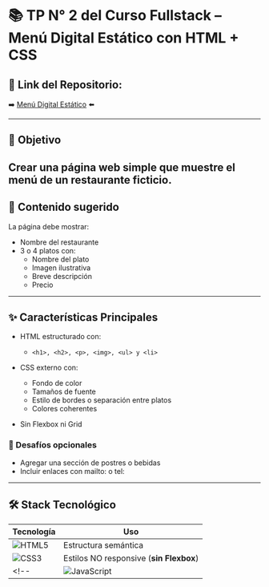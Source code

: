 # 📚 TP N° 2 del Curso Fullstack – Menú Digital Estático con HTML + CSS

## 🔗 Link del Repositorio:
➡️ [Menú Digital Estático](https://laurabrnich4.github.io/TP2-Curso_Fullstack-Menu_digital/) ⬅️

---

## 🎯 Objetivo
Crear una página web simple que muestre el menú de un restaurante ficticio.
---

## 📝 Contenido sugerido
La página debe mostrar:
- Nombre del restaurante
- 3 o 4 platos con:
  + Nombre del plato
  + Imagen ilustrativa
  + Breve descripción
  + Precio

---

## ✨ Características Principales
- HTML estructurado con:
  + `<h1>, <h2>, <p>, <img>, <ul> y <li>`

- CSS externo con:
  + Fondo de color
  + Tamaños de fuente
  + Estilo de bordes o separación entre platos
  + Colores coherentes
- Sin Flexbox ni Grid

### 🧪 Desafíos opcionales
- Agregar una sección de postres o bebidas
- Incluir enlaces con mailto: o tel:

---

## 🛠 Stack Tecnológico

| Tecnología | Uso |
|------------|------|
| ![HTML5](https://img.shields.io/badge/html5-%23E34F26.svg?style=for-the-badge&logo=html5&logoColor=white) | Estructura semántica |
| ![CSS3](https://img.shields.io/badge/css3-%231572B6.svg?style=for-the-badge&logo=css3&logoColor=white) | Estilos NO responsive (**sin Flexbox**) |
<!-- | ![JavaScript](https://img.shields.io/badge/JavaScript-%23323330.svg?style=for-the-badge&logo=javascript&logoColor=F7DF1E) | Interactividad del menú | -->


